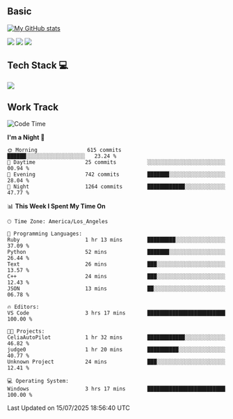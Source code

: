 ## Basic
 
[![My GitHub stats](https://github-readme-stats.vercel.app/api?username=Zzhihon&show_icons=true&theme=purple)](https://github.com/Zzhihon)
 
 [![](https://img.shields.io/badge/website-4493f8?style=for-the-badge&logo=About.me&logoColor=purple)](https://tatakal.com/)
 [![](https://img.shields.io/badge/RSS-4493f8?style=for-the-badge&logo=rss&logoColor=purple)](https://tatakal.com/feed/)
 [![](https://img.shields.io/badge/Email-4493f8?style=for-the-badge&logo=gmail&logoColor=purple)](mailto:bt1q@tatakal.com)

## Tech Stack 💻

<a href="https://skillicons.dev">
  <img src="https://skillicons.dev/icons?i=py,html,css,javascript,bash,java,vue,go,nodejs,cpp" />
</a>

</br>

## Work Track

<!--START_SECTION:waka-->
![Code Time](http://img.shields.io/badge/Code%20Time-434%20hrs%202%20mins-blue)

**I'm a Night 🦉** 

```text
🌞 Morning                615 commits         ██████░░░░░░░░░░░░░░░░░░░   23.24 % 
🌆 Daytime                25 commits          ░░░░░░░░░░░░░░░░░░░░░░░░░   00.94 % 
🌃 Evening                742 commits         ███████░░░░░░░░░░░░░░░░░░   28.04 % 
🌙 Night                  1264 commits        ████████████░░░░░░░░░░░░░   47.77 % 
```


📊 **This Week I Spent My Time On** 

```text
🕑︎ Time Zone: America/Los_Angeles

💬 Programming Languages: 
Ruby                     1 hr 13 mins        █████████░░░░░░░░░░░░░░░░   37.09 % 
Python                   52 mins             ███████░░░░░░░░░░░░░░░░░░   26.44 % 
Text                     26 mins             ███░░░░░░░░░░░░░░░░░░░░░░   13.57 % 
C++                      24 mins             ███░░░░░░░░░░░░░░░░░░░░░░   12.43 % 
JSON                     13 mins             ██░░░░░░░░░░░░░░░░░░░░░░░   06.78 % 

🔥 Editors: 
VS Code                  3 hrs 17 mins       █████████████████████████   100.00 % 

🐱‍💻 Projects: 
CeliaAutoPilot           1 hr 32 mins        ████████████░░░░░░░░░░░░░   46.82 % 
judge0                   1 hr 20 mins        ██████████░░░░░░░░░░░░░░░   40.77 % 
Unknown Project          24 mins             ███░░░░░░░░░░░░░░░░░░░░░░   12.41 % 

💻 Operating System: 
Windows                  3 hrs 17 mins       █████████████████████████   100.00 % 
```


 Last Updated on 15/07/2025 18:56:40 UTC
<!--END_SECTION:waka-->
